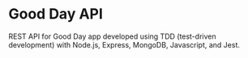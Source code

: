 # Good Day API

REST API for Good Day app developed using TDD (test-driven development) with Node.js, Express, MongoDB, Javascript, and Jest.